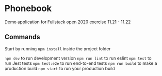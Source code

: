 # Phonebook

Demo application for Fullstack open 2020 exercise 11.21 - 11.22

## Commands

Start by running `npm install` inside the project folder

`npm dev` to run development version
`npm run lint` to run eslint
`npm test` to run Jest tests
`npm test:e2e` to run end-to-end tests
`npm run build` to make a production build
`npm start` to run your production build